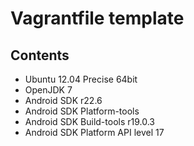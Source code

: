 Vagrantfile template
====

## Contents

* Ubuntu 12.04 Precise 64bit
* OpenJDK 7
* Android SDK r22.6
* Android SDK Platform-tools
* Android SDK Build-tools r19.0.3
* Android SDK Platform API level 17
